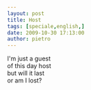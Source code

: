```yaml
---
layout: post
title: Host
tags: [speciale,english,]
date: 2009-10-30 17:13:00
author: pietro
---
```

I'm just a guest<br/>of this day host<br/>but will it last<br/>or am I lost?
